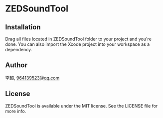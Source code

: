 # ZEDSoundTool

## Installation

Drag all files located in ZEDSoundTool folder to your project and you're done. You can also import the Xcode project into your workspace as a dependency.

## Author

李超, 964139523@qq.com

## License

ZEDSoundTool is available under the MIT license. See the LICENSE file for more info.
